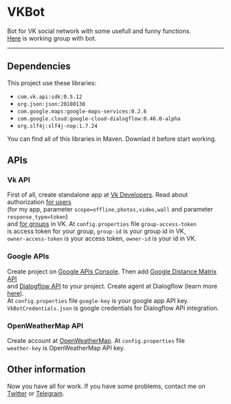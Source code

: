 # VKBot
Bot for VK social network with some usefull and funny functions.<br/>
[Here](https://vk.com/eugenebot) is working group with bot.
***
## Dependencies
This project use these libraries:

* `com.vk.api:sdk:0.5.12`
* `org.json:json:20180130`
* `com.google.maps:google-maps-services:0.2.6`
* `com.google.cloud:google-cloud-dialogflow:0.46.0-alpha`
* `org.slf4j:slf4j-nop:1.7.24`

You can find all of this libraries in Maven. Downlad it before start working.

## APIs

### Vk API
First of all, create standalone app at [Vk Developers](https://vk.com/editapp?act=create). Read about authorization [for users](https://vk.com/dev/implicit_flow_user)<br/>
(for my app, parameter `scope=offline,photos,video,wall` and parameter `response_type=token`)<br/> 
and [for groups](https://vk.com/dev/bots_docs) in VK. At `config.properties` file `group-access-token`<br/>
is access token for your group, `group-id` is your group id in VK,<br/> 
`owner-access-token` is your access token, `owner-id` is your id in VK.

### Google APIs
Create project on [Google APIs Console](https://console.developers.google.com). Then add [Google Distance Matrix API](https://console.developers.google.com/apis/library/distance-matrix-backend.googleapis.com)<br>
and [Dialogflow API](https://console.developers.google.com/apis/library/dialogflow.googleapis.com) to your project. Create agent at Dialogflow (learn more [here](https://dialogflow.com/docs/getting-started/basics)).<br>
At `config.properties` file `google-key` is your google app API key.<br>
`VkBotCredentials.json` is google credentials for Dialogflow API integration.

### OpenWeatherMap API
Create account at [OpenWeatherMap](https://home.openweathermap.org). At `config.properties` file<br>
`weather-key` is OpenWeatherMap API key.

## Other information
Now you have all for work. If you have some problems, contact me on [Twitter](https://twitter.com/EugeneTheDev) or [Telegram](https://t.me/EugeneTheDev).
